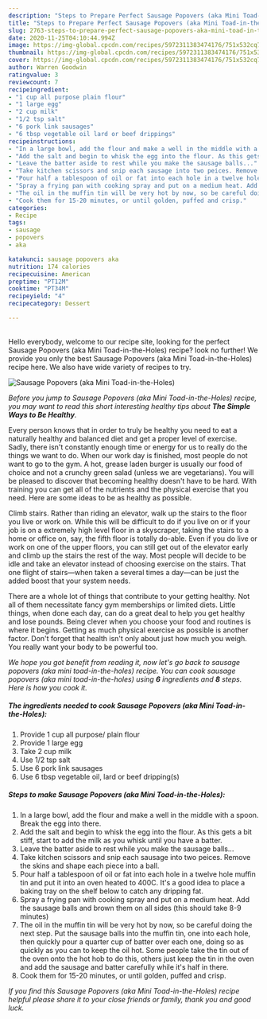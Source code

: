 ```yaml
---
description: "Steps to Prepare Perfect Sausage Popovers (aka Mini Toad-in-the-Holes)"
title: "Steps to Prepare Perfect Sausage Popovers (aka Mini Toad-in-the-Holes)"
slug: 2763-steps-to-prepare-perfect-sausage-popovers-aka-mini-toad-in-the-holes
date: 2020-11-25T04:10:44.994Z
image: https://img-global.cpcdn.com/recipes/5972311383474176/751x532cq70/sausage-popovers-aka-mini-toad-in-the-holes-recipe-main-photo.jpg
thumbnail: https://img-global.cpcdn.com/recipes/5972311383474176/751x532cq70/sausage-popovers-aka-mini-toad-in-the-holes-recipe-main-photo.jpg
cover: https://img-global.cpcdn.com/recipes/5972311383474176/751x532cq70/sausage-popovers-aka-mini-toad-in-the-holes-recipe-main-photo.jpg
author: Warren Goodwin
ratingvalue: 3
reviewcount: 7
recipeingredient:
- "1 cup all purpose plain flour"
- "1 large egg"
- "2 cup milk"
- "1/2 tsp salt"
- "6 pork link sausages"
- "6 tbsp vegetable oil lard or beef drippings"
recipeinstructions:
- "In a large bowl, add the flour and make a well in the middle with a spoon. Break the egg into there."
- "Add the salt and begin to whisk the egg into the flour. As this gets a bit stiff, start to add the milk as you whisk until you have a batter."
- "Leave the batter aside to rest while you make the sausage balls..."
- "Take kitchen scissors and snip each sausage into two peices. Remove the skins and shape each piece into a ball."
- "Pour half a tablespoon of oil or fat into each hole in a twelve hole muffin tin and put it into an oven heated to 400C. It&#39;s a good idea to place a baking tray on the shelf below to catch any dripping fat."
- "Spray a frying pan with cooking spray and put on a medium heat. Add the sausage balls and brown them on all sides (this should take 8-9 minutes)"
- "The oil in the muffin tin will be very hot by now, so be careful doing the next step. Put the sausage balls into the muffin tin, one into each hole, then quickly pour a quarter cup of batter over each one, doing so as quickly as you can to keep the oil hot. Some people take the tin out of the oven onto the hot hob to do this, others just keep the tin in the oven and add the sausage and batter carefully while it&#39;s half in there."
- "Cook them for 15-20 minutes, or until golden, puffed and crisp."
categories:
- Recipe
tags:
- sausage
- popovers
- aka

katakunci: sausage popovers aka 
nutrition: 174 calories
recipecuisine: American
preptime: "PT12M"
cooktime: "PT34M"
recipeyield: "4"
recipecategory: Dessert

---
```

<br>
Hello everybody, welcome to our recipe site, looking for the perfect Sausage Popovers (aka Mini Toad-in-the-Holes) recipe? look no further! We provide you only the best Sausage Popovers (aka Mini Toad-in-the-Holes) recipe here. We also have wide variety of recipes to try.
<br>


![Sausage Popovers (aka Mini Toad-in-the-Holes)](https://img-global.cpcdn.com/recipes/5972311383474176/751x532cq70/sausage-popovers-aka-mini-toad-in-the-holes-recipe-main-photo.jpg)

<i>Before you jump to Sausage Popovers (aka Mini Toad-in-the-Holes) recipe, you may want to read this short interesting healthy tips about <strong>The Simple Ways to Be Healthy</strong>.</i>

Every person knows that in order to truly be healthy you need to eat a naturally healthy and balanced diet and get a proper level of exercise. Sadly, there isn't constantly enough time or energy for us to really do the things we want to do. When our work day is finished, most people do not want to go to the gym. A hot, grease laden burger is usually our food of choice and not a crunchy green salad (unless we are vegetarians). You will be pleased to discover that becoming healthy doesn't have to be hard. With training you can get all of the nutrients and the physical exercise that you need. Here are some ideas to be as healthy as possible.

Climb stairs. Rather than riding an elevator, walk up the stairs to the floor you live or work on. While this will be difficult to do if you live on or if your job is on a extremely high level floor in a skyscraper, taking the stairs to a home or office on, say, the fifth floor is totally do-able. Even if you do live or work on one of the upper floors, you can still get out of the elevator early and climb up the stairs the rest of the way. Most people will decide to be idle and take an elevator instead of choosing exercise on the stairs. That one flight of stairs—when taken a several times a day—can be just the added boost that your system needs. 

There are a whole lot of things that contribute to your getting healthy. Not all of them necessitate fancy gym memberships or limited diets. Little things, when done each day, can do a great deal to help you get healthy and lose pounds. Being clever when you choose your food and routines is where it begins. Getting as much physical exercise as possible is another factor. Don't forget that health isn't only about just how much you weigh. You really want your body to be powerful too. 


<i>We hope you got benefit from reading it, now let's go back to sausage popovers (aka mini toad-in-the-holes) recipe. You can cook sausage popovers (aka mini toad-in-the-holes) using <strong>6</strong> ingredients and <strong>8</strong> steps. Here is how you cook it.
</i>

##### The ingredients needed to cook Sausage Popovers (aka Mini Toad-in-the-Holes):

1. Provide 1 cup all purpose/ plain flour
1. Provide 1 large egg
1. Take 2 cup milk
1. Use 1/2 tsp salt
1. Use 6 pork link sausages
1. Use 6 tbsp vegetable oil, lard or beef dripping(s)


##### Steps to make Sausage Popovers (aka Mini Toad-in-the-Holes):

1. In a large bowl, add the flour and make a well in the middle with a spoon. Break the egg into there.
1. Add the salt and begin to whisk the egg into the flour. As this gets a bit stiff, start to add the milk as you whisk until you have a batter.
1. Leave the batter aside to rest while you make the sausage balls...
1. Take kitchen scissors and snip each sausage into two peices. Remove the skins and shape each piece into a ball.
1. Pour half a tablespoon of oil or fat into each hole in a twelve hole muffin tin and put it into an oven heated to 400C. It&#39;s a good idea to place a baking tray on the shelf below to catch any dripping fat.
1. Spray a frying pan with cooking spray and put on a medium heat. Add the sausage balls and brown them on all sides (this should take 8-9 minutes)
1. The oil in the muffin tin will be very hot by now, so be careful doing the next step. Put the sausage balls into the muffin tin, one into each hole, then quickly pour a quarter cup of batter over each one, doing so as quickly as you can to keep the oil hot. Some people take the tin out of the oven onto the hot hob to do this, others just keep the tin in the oven and add the sausage and batter carefully while it&#39;s half in there.
1. Cook them for 15-20 minutes, or until golden, puffed and crisp.


<i>If you find this Sausage Popovers (aka Mini Toad-in-the-Holes) recipe helpful please share it to your close friends or family, thank you and good luck.</i>
